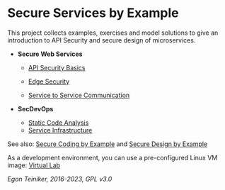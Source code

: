 # Secure Services by Example 

This project collects examples, exercises and model solutions to give an introduction to API Security and secure 
design of microservices.

* **Secure Web Services**

  * [API Security Basics](https://github.com/teiniker/teiniker-lectures-secureservices/tree/master/api-security-basics)

  * [Edge Security](https://github.com/teiniker/teiniker-lectures-secureservices/tree/master/edge-security)

  * [Service to Service Communication](https://github.com/teiniker/teiniker-lectures-secureservices/tree/master/service-to-service)  
  
* **SecDevOps**
  * [Static Code Analysis](https://github.com/teiniker/teiniker-lectures-secureservices/tree/master/static-code-analysis)
  * [Service Infrastructure](https://github.com/teiniker/teiniker-lectures-secureservices/tree/master/infrastructure)
  
See also: 
[Secure Coding by Example](https://github.com/teiniker/teiniker-lectures-securecoding) and 
[Secure Design by Example](https://github.com/teiniker/teiniker-lectures-securedesign) 

As a development environment, you can use a pre-configured Linux VM image:
[Virtual Lab](https://drive.google.com/drive/folders/1AzsF4Mvh1HJ8k6OW5W5hQ5CF0HdqA51l)

*Egon Teiniker, 2016-2023, GPL v3.0*
